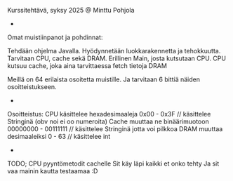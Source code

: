 Kurssitehtävä, syksy 2025
@ Minttu Pohjola

-

Omat muistiinpanot ja pohdinnat:

Tehdään ohjelma Javalla. Hyödynnetään luokkarakennetta ja tehokkuutta.
Tarvitaan CPU, cache sekä DRAM. Erillinen Main, josta kutsutaan CPU. 
CPU kutsuu cache, joka aina tarvittaessa fetch tietoja DRAM

Meillä on 64 erilaista osoitetta muistille. Ja tarvitaan 6 bittiä näiden osoitteistukseen. 


-

Osoitteistus:
CPU käsittelee hexadesimaaleja 0x00 - 0x3F // käsittelee Stringinä (obv noi ei oo numeroita)
Cache muuttaa ne binäärimuotoon 00000000 - 00111111 // käsittelee Stringinä jotta voi pilkkoa
DRAM muuttaa desimaaleiksi 0 - 63 // käsittelee int

-

TODO;
CPU pyyntömetodit cachelle
Sit käy läpi kaikki et onko tehty
Ja sit vaa mainin kautta testaamaa :D
